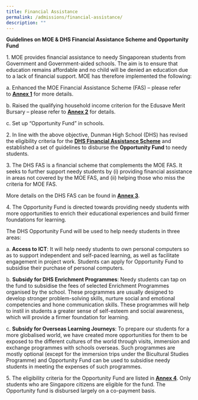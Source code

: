 ```yaml
---
title: Financial Assistance
permalink: /admissions/financial-assistance/
description: ""
---
```

**Guidelines on MOE & DHS Financial Assistance Scheme and Opportunity Fund**

1\. MOE provides financial assistance to needy Singaporean students from Government and Government-aided schools. The aim is to ensure that education remains affordable and no child will be denied an education due to a lack of financial support. MOE has therefore implemented the following:

a. Enhanced the MOE Financial Assistance Scheme (FAS) – please refer to [**Annex 1**](https://dunmanhigh.moe.edu.sg/wp-content/uploads/2021/12/DHS-FAS-Annex-1.pdf) for more details.

b. Raised the qualifying household income criterion for the Edusave Merit Bursary – please refer to [**Annex 2**](https://dunmanhigh.moe.edu.sg/wp-content/uploads/2021/12/DHS-FAS-Annex-2.pdf) for details.

c. Set up “Opportunity Fund” in schools.

2\. In line with the above objective, Dunman High School (DHS) has revised the eligibility criteria for the [**DHS Financial Assistance Scheme**](https://dunmanhigh.moe.edu.sg/wp-content/uploads/2021/12/2022-Student_Handbook_write-up_on-FAS.pdf) and established a set of guidelines to disburse the **Opportunity Fund** to needy students.

3\. The DHS FAS is a financial scheme that complements the MOE FAS. It seeks to further support needy students by (i) providing financial assistance in areas not covered by the MOE FAS, and (ii) helping those who miss the criteria for MOE FAS.

More details on the DHS FAS can be found in [**Annex 3**](https://dunmanhigh.moe.edu.sg/wp-content/uploads/2021/12/DHS-FAS-Annex-3.pdf).

4\. The Opportunity Fund is directed towards providing needy students with more opportunities to enrich their educational experiences and build firmer foundations for learning.

The DHS Opportunity Fund will be used to help needy students in three areas:

a. **Access to ICT**: It will help needy students to own personal computers so as to support independent and self-paced learning, as well as facilitate engagement in project work. Students can apply for Opportunity Fund to subsidise their purchase of personal computers.

b. **Subsidy for DHS Enrichment Programmes**: Needy students can tap on the fund to subsidise the fees of selected Enrichment Programmes organised by the school. These programmes are usually designed to develop stronger problem-solving skills, nurture social and emotional competencies and hone communication skills. These programmes will help to instil in students a greater sense of self-esteem and social awareness, which will provide a firmer foundation for learning.

c. **Subsidy for Overseas Learning Journeys**: To prepare our students for a more globalised world, we have created more opportunities for them to be exposed to the different cultures of the world through visits, immersion and exchange programmes with schools overseas. Such programmes are mostly optional (except for the immersion trips under the Bicultural Studies Programme) and Opportunity Fund can be used to subsidise needy students in meeting the expenses of such programmes.

5\. The eligibility criteria for the Opportunity Fund are listed in **[Annex 4](https://dunmanhigh.moe.edu.sg/wp-content/uploads/2021/12/DHS-FAS-Annex-4.pdf)**. Only students who are Singapore citizens are eligible for the fund. The Opportunity fund is disbursed largely on a co-payment basis.
